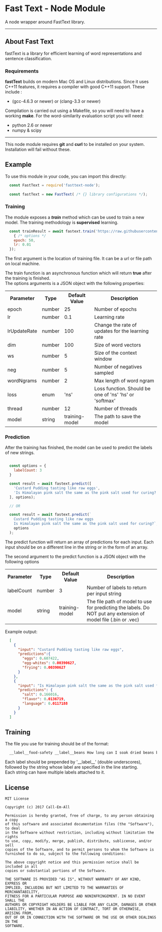 # Fast Text - Node Module

A node wrapper around FastText library.

<hr />

## About Fast Text
fastText is a library for efficient learning of word representations and sentence classification.

### Requirements

**fastText** builds on modern Mac OS and Linux distributions.
Since it uses C++11 features, it requires a compiler with good C++11 support.
These include :

* (gcc-4.6.3 or newer) or (clang-3.3 or newer)

Compilation is carried out using a Makefile, so you will need to have a working **make**.
For the word-similarity evaluation script you will need:

* python 2.6 or newer
* numpy & scipy

<hr />

This node module requires **git** and **curl** to be installed on your system. Installation will fail without these.

## Example

To use this module in your code, you can import this directly:

```js
  const FastText = require('fasttext-node');
  
  const fastText = new FastText( /* {} library configurations */);
```

### Training

The module exposes a ___train___ method which can be used to train a new model. The training methodology is **supervised** learning.

```js
  const trainResult = await fastext.train('https://raw.githubusercontent.com/jazzyarchitects/fasttext-node/master/train.txt', 
    { /* options */ 
    epoch: 50,
    lr: 0.01
  });
```
The first argument is the location of training file. It can be a url or file path on local machine.

The train function is an asynchronous function which will return **true** after the training is finished.  
The options arguments is a JSON object with the following properties:

<table>
  <tr>
    <th>Parameter</th>
    <th>Type</th>
    <th>Default Value</th>
    <th>Description</th>
  </tr>
  <tr>
    <td>epoch</td>
    <td>number</td>
    <td>25</td>
    <td>Number of epochs</td>
  </tr>
  <tr>
    <td>lr</td>
    <td>number</td>
    <td>0.1</td>
    <td>Learning rate</td>
  </tr>
  <tr>
    <td>lrUpdateRate</td>
    <td>number</td>
    <td>100</td>
    <td>Change the rate of updates for the learning rate</td>
  </tr>
  <tr>
    <td>dim</td>
    <td>number</td>
    <td>100</td>
    <td>Size of word vectors</td>
  </tr>
  <tr>
    <td>ws</td>
    <td>number</td>
    <td>5</td>
    <td>Size of the context window</td>
  </tr>
  <tr>
    <td>neg</td>
    <td>number</td>
    <td>5</td>
    <td>Number of negatives sampled</td>
  </tr>
  <tr>
    <td>wordNgrams</td>
    <td>number</td>
    <td>2</td>
    <td>Max length of word ngram</td>
  </tr>
  <tr>
    <td>loss</td>
    <td>enum</td>
    <td>'ns'</td>
    <td>Loss function. Should be one of 'ns' 'hs' or 'softmax'</td>
  </tr>
  <tr>
    <td>thread</td>
    <td>number</td>
    <td>12</td>
    <td>Number of threads</td>
  </tr>
  <tr>
    <td>model</td>
    <td>string</td>
    <td>training-model</td>
    <td>The path to save the model</td>
  </tr>
</table>

### Prediction

After the training has finished, the model can be used to predict the labels of new strings.  

```js

  const options = {
    labelCount: 3
  }

  const result = await fastext.predict([
    'Custard Pudding tasting like raw eggs',
    'Is Himalayan pink salt the same as the pink salt used for curing?',
  ], options);

  // OR 

  const result = await fastext.predict(`
    Custard Pudding tasting like raw eggs
    Is Himalayan pink salt the same as the pink salt used for curing?`,
    options
  );
```
The predict function will return an array of predictions for each input. Each input should be on a different line in the string or in the form of an array.

The second argument to the predict function is a JSON object with the following options
<table>
  <tr>
    <th>Parameter</th>
    <th>Type</th>
    <th>Default Value</th>
    <th>Description</th>
  </tr>
  <tr>
    <td>labelCount</td>
    <td>number</td>
    <td>3</td>
    <td>Number of labels to return per input string</td>
  </tr>
  <tr>
    <td>model</td>
    <td>string</td>
    <td>training-model</td>
    <td>The file path of model to use for predicting the labels. Do NOT put any extension of model file (.bin or .vec)</td>
  </tr>
</table>


Example output:

```json
  [ 
    { 
      "input": "Custard Pudding tasting like raw eggs",
      "predictions":{ 
        "eggs": 0.607422,
        "egg-whites": 0.00390627,
        "frying": 0.00390627 
      } 
    },
    { 
      "input": "Is Himalayan pink salt the same as the pink salt used for curing?",
      "predictions": { 
        "salt": 0.166016,
        "flavor": 0.0136719, 
        "language": 0.0117188 
      } 
    } 
  ]
```

## Training

The file you use for training should be of the format:

```txt
  __label__food-safety __label__beans How long can I soak dried beans before they are considered inedible?
```

Each label should be prepended by '\_\_label\_\_' (double underscores), followed by the string whose label are specified in the line starting.  
Each string can have multiple labels attached to it.

## License

```
MIT License

Copyright (c) 2017 Call-Em-All

Permission is hereby granted, free of charge, to any person obtaining a copy
of this software and associated documentation files (the "Software"), to deal
in the Software without restriction, including without limitation the rights
to use, copy, modify, merge, publish, distribute, sublicense, and/or sell
copies of the Software, and to permit persons to whom the Software is
furnished to do so, subject to the following conditions:

The above copyright notice and this permission notice shall be included in all
copies or substantial portions of the Software.

THE SOFTWARE IS PROVIDED "AS IS", WITHOUT WARRANTY OF ANY KIND, EXPRESS OR
IMPLIED, INCLUDING BUT NOT LIMITED TO THE WARRANTIES OF MERCHANTABILITY,
FITNESS FOR A PARTICULAR PURPOSE AND NONINFRINGEMENT. IN NO EVENT SHALL THE
AUTHORS OR COPYRIGHT HOLDERS BE LIABLE FOR ANY CLAIM, DAMAGES OR OTHER
LIABILITY, WHETHER IN AN ACTION OF CONTRACT, TORT OR OTHERWISE, ARISING FROM,
OUT OF OR IN CONNECTION WITH THE SOFTWARE OR THE USE OR OTHER DEALINGS IN THE
SOFTWARE.
```
